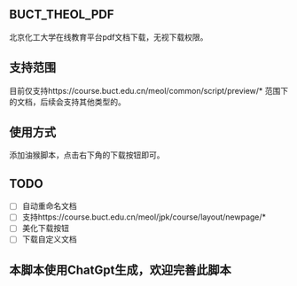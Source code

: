 ## BUCT_THEOL_PDF

北京化工大学在线教育平台pdf文档下载，无视下载权限。

## 支持范围

目前仅支持https://course.buct.edu.cn/meol/common/script/preview/* 范围下的文档，后续会支持其他类型的。

## 使用方式

添加油猴脚本，点击右下角的下载按钮即可。

## TODO

- [ ] 自动重命名文档
- [ ] 支持https://course.buct.edu.cn/meol/jpk/course/layout/newpage/*
- [ ] 美化下载按钮
- [ ] 下载自定义文档
## 本脚本使用ChatGpt生成，欢迎完善此脚本
